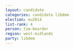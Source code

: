 ```yaml
---
layout: candidate
categories: candidate libdem
election: eu2014
list-rank: 4
person: tim-bearder
region: west-midlands
party: libdem
---
```

